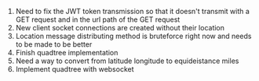 1. Need to fix the JWT token transmission so that it doesn't transmit with a GET request and in the url path of the GET request
3. New client socket connections are created without their location
4. Location message distributing method is bruteforce right now and needs to be made to be better
5. Finish quadtree implementation
6. Need a way to convert from latitude longitude to equideistance miles
7. Implement quadtree with websocket